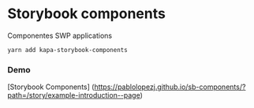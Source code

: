 # Storybook components

Componentes SWP applications

```
yarn add kapa-storybook-components
```
### Demo
[Storybook Components] (https://pablolopezj.github.io/sb-components/?path=/story/example-introduction--page)
